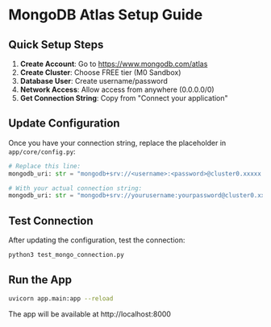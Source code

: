 # MongoDB Atlas Setup Guide

## Quick Setup Steps

1. **Create Account**: Go to https://www.mongodb.com/atlas
2. **Create Cluster**: Choose FREE tier (M0 Sandbox)
3. **Database User**: Create username/password
4. **Network Access**: Allow access from anywhere (0.0.0.0/0)
5. **Get Connection String**: Copy from "Connect your application"

## Update Configuration

Once you have your connection string, replace the placeholder in `app/core/config.py`:

```python
# Replace this line:
mongodb_uri: str = "mongodb+srv://<username>:<password>@cluster0.xxxxx.mongodb.net/?retryWrites=true&w=majority"

# With your actual connection string:
mongodb_uri: str = "mongodb+srv://yourusername:yourpassword@cluster0.xxxxx.mongodb.net/?retryWrites=true&w=majority"
```

## Test Connection

After updating the configuration, test the connection:

```bash
python3 test_mongo_connection.py
```

## Run the App

```bash
uvicorn app.main:app --reload
```

The app will be available at http://localhost:8000
